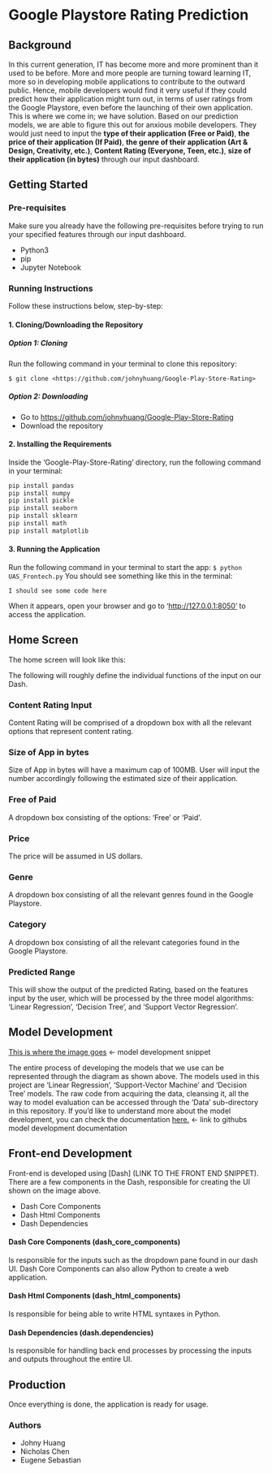 # Google Playstore Rating Prediction

## Background
In this current generation, IT has become more and more prominent than it used to be before. More and more people are turning toward learning IT, more so in developing mobile applications to contribute to the outward public. Hence, mobile developers would find it very useful if they could predict how their application might turn out, in terms of user ratings from the Google Playstore, even before the launching of their own application. This is where we come in; we have solution. Based on our prediction models, we are able to figure this out for anxious mobile developers. They would just need to input the **type of their application (Free or Paid)**, **the price of their application (If Paid)**, **the genre of their application (Art & Design, Creativity, etc.)**, **Content Rating (Everyone, Teen, etc.)**, **size of their application (in bytes)** through our input dashboard.

## Getting Started
### Pre-requisites
Make sure you already have the following pre-requisites before trying to run your specified features through our input dashboard.
* Python3
* pip
* Jupyter Notebook
### Running Instructions
Follow these instructions below, step-by-step:
#### 1. Cloning/Downloading the Repository
##### Option 1: Cloning
Run the following command in your terminal to clone this repository:
```
$ git clone <https://github.com/johnyhuang/Google-Play-Store-Rating>
```
##### Option 2: Downloading
* Go to <https://github.com/johnyhuang/Google-Play-Store-Rating>
* Download the repository

#### 2. Installing the Requirements
Inside the ‘Google-Play-Store-Rating’ directory, run the following command in your terminal:
```python
pip install pandas
pip install numpy 
pip install pickle
pip install seaborn
pip install sklearn
pip install math
pip install matplotlib
```

#### 3. Running the Application
Run the following command in your terminal to start the app:
`$ python UAS_Frontech.py`
You should see something like this in the terminal:
```
I should see some code here
```
When it appears, open your browser and go to ‘http://127.0.0.1:8050’ to access the application.

## Home Screen
The home screen will look like this:

The following will roughly define the individual functions of the input on our Dash.
### Content Rating Input
Content Rating will be comprised of a dropdown box with all the relevant options that represent content rating.
### Size of App in bytes
Size of App in bytes will have a maximum cap of 100MB. User will input the number accordingly following the estimated size of their application.
### Free of Paid
A dropdown box consisting of the options: ‘Free’ or ‘Paid’.
### Price
The price will be assumed in US dollars.
### Genre
A dropdown box consisting of all the relevant genres found in the Google Playstore.
### Category
A dropdown box consisting of all the relevant categories found in the Google Playstore.
### Predicted Range
This will show the output of the predicted Rating, based on the features input by the user, which will be processed by the three model algorithms: ‘Linear Regression’, ‘Decision Tree’, and ‘Support Vector Regression’.


## Model Development

[This is where the image goes](https://github.com/johnyhuang/img/01) <- model development snippet

The entire process of developing the models that we use can be represented through the diagram as shown above. The models used in this project are ‘Linear Regression’, ‘Support-Vector Machine’ and ‘Decision Tree’ models. The raw code from acquiring the data, cleansing it, all the way to model evaluation can be accessed through the ‘Data’ sub-directory in this repository. If you’d like to understand more about the model development, you can check the documentation [here.](https://github.com/johnyhuang/documentation/model_readme.md) <- link to githubs model development documentation


## Front-end Development
Front-end is developed using [Dash] (LINK TO THE FRONT END SNIPPET). There are a few components in the Dash, responsible for creating the UI shown on the image above.
* Dash Core Components
* Dash Html Components
* Dash Dependencies
#### Dash Core Components (dash_core_components)
Is responsible for the inputs such as the dropdown pane found in our dash UI. Dash Core Components can also allow Python to create a web application.
#### Dash Html Components (dash_html_components)
Is responsible for being able to write HTML syntaxes in Python.
#### Dash Dependencies (dash.dependencies)
Is responsible for handling back end processes by processing the inputs and outputs throughout the entire UI.


## Production
Once everything is done, the application is ready for usage.

### Authors
* Johny Huang
* Nicholas Chen
* Eugene Sebastian



